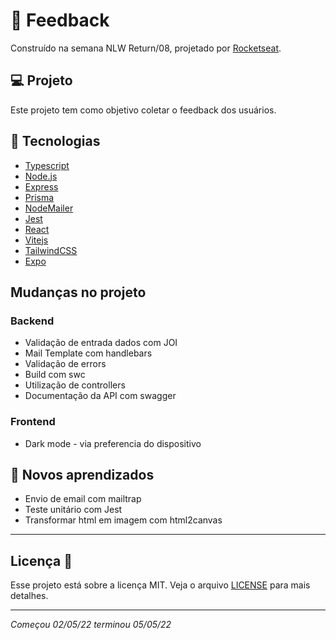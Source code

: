# 👊 Feedback

Construído na semana NLW Return/08, projetado por [Rocketseat](https://rocketseat.com.br/).

## 💻 Projeto

Este projeto tem como objetivo coletar o feedback dos usuários.

## 🦾 Tecnologias

- [Typescript](https://www.typescriptlang.org/)
- [Node.js](https://nodejs.org/en/)
- [Express](https://express.com/)
- [Prisma](https://www.prisma.io/)
- [NodeMailer](https://nodemailer.com/)
- [Jest](https://jestjs.io/)
- [React](https://reactjs.org/)
- [Vitejs](https://vitejs.dev/)
- [TailwindCSS](https://tailwindcss.com/)
- [Expo](https://expo.io/)

## Mudanças no projeto

### **Backend**

- Validação de entrada dados com JOI
- Mail Template com handlebars
- Validação de errors
- Build com swc
- Utilização de controllers
- Documentação da API com swagger

### **Frontend**

- Dark mode - via preferencia do dispositivo

## 🤯 Novos aprendizados

- Envio de email com mailtrap
- Teste unitário com Jest
- Transformar html em imagem com html2canvas

---

## Licença 📝

Esse projeto está sobre a licença MIT. Veja o arquivo [LICENSE](https://raw.githubusercontent.com/DenisMedeirosSDK/Rocketseat-events/master/LICENSE) para mais detalhes.

---

_Começou 02/05/22 terminou 05/05/22_
